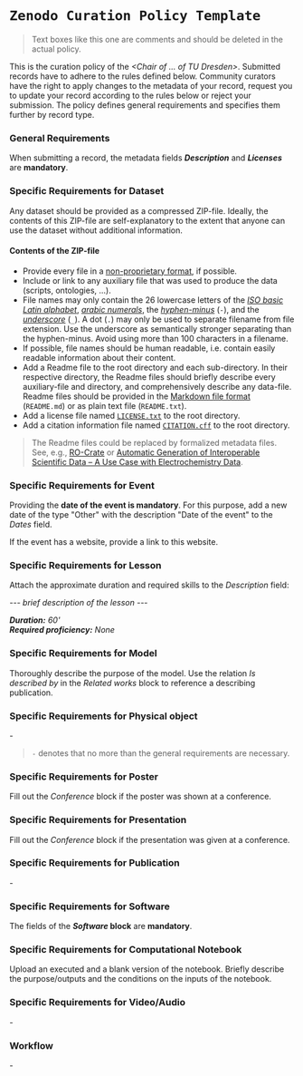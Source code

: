 # `Zenodo Curation Policy Template`

> Text boxes like this one are comments and should be deleted in the actual policy. 

This is the curation policy of the *\<Chair of ... of TU Dresden\>*. Submitted records have to adhere to the rules defined below. Community curators have the right to apply changes to the metadata of your record, request you to update your record according to the rules below or reject your submission. The policy defines general requirements and specifies them further by record type.

### General Requirements

When submitting a record, the metadata fields __*Description*__ and __*Licenses*__ are **mandatory**.

### Specific Requirements for Dataset

Any dataset should be provided as a compressed ZIP-file. Ideally, the contents of this ZIP-file are self-explanatory to the extent that anyone can use the dataset without additional information.

#### Contents of the ZIP-file

- Provide every file in a [non-proprietary format](https://lib.guides.umbc.edu/c.php?g=728911&p=5872066), if possible.
- Include or link to any auxiliary file that was used to produce the data (scripts, ontologies, ...).
- File names may only contain the 26 lowercase letters of the *[ISO basic Latin alphabet](https://www.wikidata.org/wiki/Q5974462)*, *[arabic numerals](https://www.wikidata.org/wiki/Q29961325)*, the *[hyphen-minus](https://www.wikidata.org/wiki/Q617884)* (`-`), and the *[underscore](https://www.wikidata.org/wiki/Q11199)* (`_`). A dot (`.`) may only be used to separate filename from file extension. Use the underscore as semantically stronger separating than the hyphen-minus. Avoid using more than 100 characters in a filename.
- If possible, file names should be human readable, i.e. contain easily readable information about their content. 
- Add a Readme file to the root directory and each sub-directory. In their respective directory, the Readme files should briefly describe every auxiliary-file and directory, and comprehensively describe any data-file. Readme files should be provided in the [Markdown file format](https://daringfireball.net/projects/markdown/basics) (`README.md`) or as plain text file (`README.txt`).
- Add a license file named [`LICENSE.txt`](https://creativecommons.org/2014/01/07/plaintext-versions-of-creative-commons-4-0-licenses/) to the root directory.
- Add a citation information file named [`CITATION.cff`](https://citation-file-format.github.io/) to the root directory.

> The Readme files could be replaced by formalized metadata files. See, e.g., [RO-Crate](https://www.researchobject.org/ro-crate/) or [Automatic Generation of Interoperable Scientific Data – A Use Case with Electrochemistry Data](https://zenodo.org/records/10069113).

### Specific Requirements for Event

Providing the **date of the event is mandatory**. For this purpose, add a new date of the type "Other" with the description "Date of the event" to the *Dates* field.

If the event has a website, provide a link to this website. 

### Specific Requirements for Lesson

Attach the approximate duration and required skills to the *Description* field:

*--- brief description of the lesson ---*

***Duration:** 60' <br>
**Required proficiency:** None*

### Specific Requirements for Model

Thoroughly describe the purpose of the model. Use the relation *Is described by* in the *Related works* block to reference a describing publication.

### Specific Requirements for Physical object

\-

> `-` denotes that no more than the general requirements are necessary.

### Specific Requirements for Poster

Fill out the *Conference* block if the poster was shown at a conference.

### Specific Requirements for Presentation

Fill out the *Conference* block if the presentation was given at a conference.

### Specific Requirements for Publication

\-

### Specific Requirements for Software

The fields of the __*Software* block__ are __mandatory__.

### Specific Requirements for Computational Notebook

Upload an executed and a blank version of the notebook. Briefly describe the purpose/outputs and the conditions on the inputs of the notebook. 

<!-- If published, reference the input (**) and output (*Related Works* ⇾ *Compiles*) data used by the executed notebook.  -->

### Specific Requirements for Video/Audio

\-

### Workflow

\-
